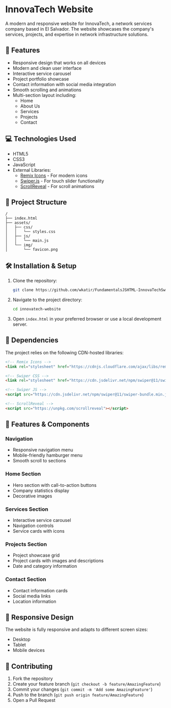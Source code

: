 # InnovaTech Website

A modern and responsive website for InnovaTech, a network services company based in El Salvador. The website showcases the company's services, projects, and expertise in network infrastructure solutions.

## 🚀 Features

- Responsive design that works on all devices
- Modern and clean user interface
- Interactive service carousel
- Project portfolio showcase
- Contact information with social media integration
- Smooth scrolling and animations
- Multi-section layout including:
  - Home
  - About Us
  - Services
  - Projects
  - Contact

## 💻 Technologies Used

- HTML5
- CSS3
- JavaScript
- External Libraries:
  - [Remix Icons](https://remixicon.com/) - For modern icons
  - [Swiper.js](https://swiperjs.com/) - For touch slider functionality
  - [ScrollReveal](https://scrollrevealjs.org/) - For scroll animations

## 📁 Project Structure

```
/
├── index.html
├── assets/
│   ├── css/
│   │   └── styles.css
│   ├── js/
│   │   └── main.js
│   └── img/
│       └── favicon.png
```

## 🛠️ Installation & Setup

1. Clone the repository:
   ```bash
   git clone https://github.com/wkatir/FundamentalsJSHTML-InnovaTechSwiper.git
   ```

2. Navigate to the project directory:
   ```bash
   cd innovatech-website
   ```

3. Open `index.html` in your preferred browser or use a local development server.

## 🔧 Dependencies

The project relies on the following CDN-hosted libraries:

```html
<!-- Remix Icons -->
<link rel="stylesheet" href="https://cdnjs.cloudflare.com/ajax/libs/remixicon/4.5.0/remixicon.css" />

<!-- Swiper CSS -->
<link rel="stylesheet" href="https://cdn.jsdelivr.net/npm/swiper@11/swiper-bundle.min.css" />

<!-- Swiper JS -->
<script src="https://cdn.jsdelivr.net/npm/swiper@11/swiper-bundle.min.js"></script>

<!-- ScrollReveal -->
<script src="https://unpkg.com/scrollreveal"></script>
```

## 🎨 Features & Components

### Navigation
- Responsive navigation menu
- Mobile-friendly hamburger menu
- Smooth scroll to sections

### Home Section
- Hero section with call-to-action buttons
- Company statistics display
- Decorative images

### Services Section
- Interactive service carousel
- Navigation controls
- Service cards with icons

### Projects Section
- Project showcase grid
- Project cards with images and descriptions
- Date and category information

### Contact Section
- Contact information cards
- Social media links
- Location information

## 📱 Responsive Design

The website is fully responsive and adapts to different screen sizes:
- Desktop
- Tablet
- Mobile devices

## 🤝 Contributing

1. Fork the repository
2. Create your feature branch (`git checkout -b feature/AmazingFeature`)
3. Commit your changes (`git commit -m 'Add some AmazingFeature'`)
4. Push to the branch (`git push origin feature/AmazingFeature`)
5. Open a Pull Request
